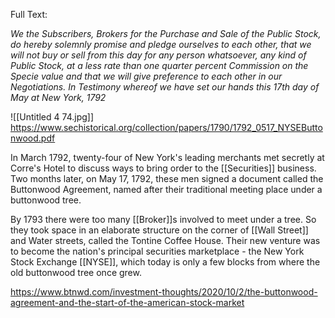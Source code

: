 Full Text:

_We the Subscribers, Brokers for the Purchase and Sale of the Public Stock, do hereby solemnly promise and pledge ourselves to each other, that we will not buy or sell from this day for any person whatsoever, any kind of Public Stock, at a less rate than one quarter percent Commission on the Specie value and that we will give preference to each other in our Negotiations. In Testimony whereof we have set our hands this 17th day of May at New York, 1792_


![[Untitled 4 74.jpg]]
https://www.sechistorical.org/collection/papers/1790/1792_0517_NYSEButtonwood.pdf

In March 1792, twenty-four of New York's leading merchants met secretly at Corre's Hotel to discuss ways to bring order to the [[Securities]] business. Two months later, on May 17, 1792, these men signed a document called the Buttonwood Agreement, named after their traditional meeting place under a buttonwood tree.

By 1793 there were too many [[Broker]]s involved to meet under a tree. So they took space in an elaborate structure on the corner of [[Wall Street]] and Water streets, called the Tontine Coffee House. Their new venture was to become the nation's principal securities marketplace - the New York Stock Exchange [[NYSE]], which today is only a few blocks from where the old buttonwood tree once grew.

https://www.btnwd.com/investment-thoughts/2020/10/2/the-buttonwood-agreement-and-the-start-of-the-american-stock-market